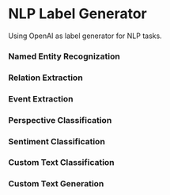 # NLP Label Generator

Using OpenAI as label generator for NLP tasks.

### Named Entity Recognization

### Relation Extraction

### Event Extraction

### Perspective Classification

### Sentiment Classification

### Custom Text Classification

### Custom Text Generation

